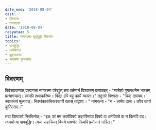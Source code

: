 ```yaml
---
date_end: '2018-08-04'
cast:
- विश्वासः
- नागरत्ना
date: '2018-08-04'
rasyataa: 5
title: नागरत्ना-क्षुद्रबुद्धौ निश्चयः
topics:
- पापबुद्धिः
- धर्मविरोधः
- क्षुद्रभावनाः
- अदास्ये कुभावनाः
---
```


## विवरणम्

विदेशप्रयाणात् प्रत्यागता नागरत्ना परेद्युस् तत्र वर्तमानं विश्वासम् प्रत्यवदत् - "राजेशो गूगलधनेन भारतम् प्रत्यागच्छत्। त्वमपि तथाकरिष्यः। विद्या ऽपि बहु कार्ये व्यस्ता।" तदुत्तरे विश्वसः - "धिक् दास्यम्। स्वातन्त्र्यं मूल्यवत्। निरर्थकारुचिकरकार्ये रतास् तादृशाः। " नागरत्ना - "न - त्वमेव दासः। तवैव कार्यं कुत्सितम्।" 

तदा विश्वासो निरचिनोत् - "इतः परं मम कार्यविषये तद्गरिमाया विषये वा धर्मविषये वा न किमपि वद। त्वमयोग्या पापबुद्धिः। त्वया सहास्मिन् विषये भाषणेन किमपि प्रयोजनं नास्ति।"